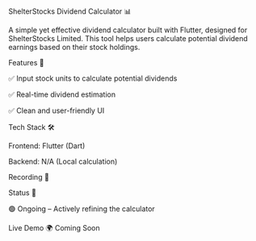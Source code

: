 ShelterStocks Dividend Calculator 📊

A simple yet effective dividend calculator built with Flutter, designed for ShelterStocks Limited. This tool helps users calculate potential dividend earnings based on their stock holdings.


Features 🚀

✅ Input stock units to calculate potential dividends

✅ Real-time dividend estimation

✅ Clean and user-friendly UI



Tech Stack 🛠️

Frontend: Flutter (Dart)

Backend: N/A (Local calculation)


Recording 📸

<!-- Uploading "Desktop 2025.03.08 - 15.34.38.01.mp4"... -->


Status 📌

🟢 Ongoing – Actively refining the calculator

Live Demo 🌍
Coming Soon
